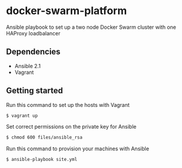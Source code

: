 # docker-swarm-platform
Ansible playbook to set up a two node Docker Swarm cluster with one HAProxy loadbalancer


## Dependencies
* Ansible 2.1
* Vagrant

## Getting started 
Run this command to set up the hosts with Vagrant
```bash
$ vagrant up
```
Set correct permissions on the private key for Ansible
```bash
$ chmod 600 files/ansible_rsa
```
Run this command to provision your machines with Ansible
```bash
$ ansible-playbook site.yml
```
